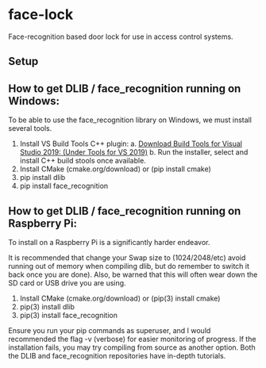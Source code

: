 # face-lock
Face-recognition based door lock for use in access control systems.

## Setup

## How to get DLIB / face_recognition running on Windows:

To be able to use the face_recognition library on Windows, we must install several tools.

1. Install VS Build Tools C++ plugin:
	a. [Download Build Tools for Visual Studio 2019: (Under Tools for VS 2019)](https://visualstudio.microsoft.com/downloads/)
	b.  Run the installer, select and install C++ build stools once available.
2. Install CMake (cmake.org/download) or (pip install cmake)
3. pip install dlib
4. pip install face_recognition

## How to get DLIB / face_recognition running on Raspberry Pi:

To install on a Raspberry Pi is a significantly harder endeavor. 

It is recommended that change your Swap size to (1024/2048/etc) avoid running out of memory when compiling dlib, but do remember to switch it back once you are done). Also, be warned that this will often wear down the SD card or USB drive you are using.

1. Install CMake (cmake.org/download) or (pip(3) install cmake)
2. pip(3) install dlib
3. pip(3) install face_recognition

Ensure you run your pip commands as superuser, and I would recommended the flag -v (verbose) for easier monitoring of progress. If the installation fails, you may try compiling from source as another option. Both the DLIB and face_recognition repositories have in-depth tutorials.
